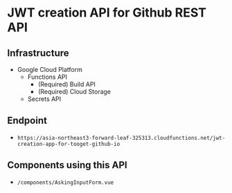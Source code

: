 # JWT creation API for Github REST API

## Infrastructure
 - Google Cloud Platform
   - Functions API
     - (Required) Build API
     - (Required) Cloud Storage
   - Secrets API

## Endpoint
 - `https://asia-northeast3-forward-leaf-325313.cloudfunctions.net/jwt-creation-app-for-tooget-github-io`

## Components using this API
 - `/components/AskingInputForm.vue`


